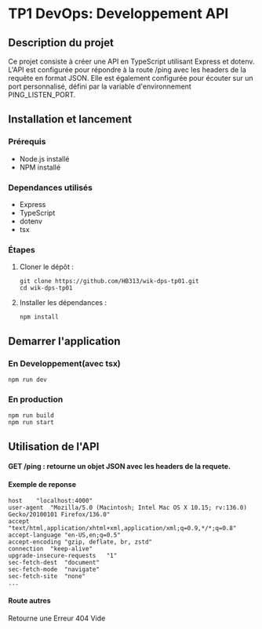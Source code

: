 # TP1 DevOps: Developpement API 

## Description du projet

Ce projet consiste à créer une API en TypeScript utilisant Express et dotenv. L'API est configurée pour répondre à la route /ping avec les headers de la requête en format JSON. Elle est également configurée pour écouter sur un port personnalisé, défini par la variable d'environnement PING_LISTEN_PORT.

## Installation et lancement

### Prérequis
- Node.js installé 
- NPM installé 

### Dependances utilisés

- Express
- TypeScript
- dotenv
- tsx

### Étapes

1. Cloner le dépôt :
   ```
   git clone https://github.com/HB313/wik-dps-tp01.git
   cd wik-dps-tp01
   ```

2. Installer les dépendances :
   ```
   npm install
   ```
## Demarrer l'application

### En Developpement(avec tsx)

```
npm run dev
```

### En production

```
npm run build
npm run start
```

## Utilisation de l'API

#### GET /ping : retourne un objet JSON avec les headers de la requete.

#### Exemple de reponse 
```
host	"localhost:4000"
user-agent	"Mozilla/5.0 (Macintosh; Intel Mac OS X 10.15; rv:136.0) Gecko/20100101 Firefox/136.0"
accept	"text/html,application/xhtml+xml,application/xml;q=0.9,*/*;q=0.8"
accept-language	"en-US,en;q=0.5"
accept-encoding	"gzip, deflate, br, zstd"
connection	"keep-alive"
upgrade-insecure-requests	"1"
sec-fetch-dest	"document"
sec-fetch-mode	"navigate"
sec-fetch-site	"none"
...
```

#### Route autres

Retourne une Erreur 404 Vide

